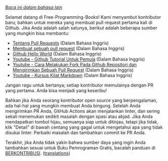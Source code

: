 *[Baca ini dalam bahasa lain](README.md#translations)*

Selamat datang di Free-Programming-Books! Kami menyambut kontributor baru; bahkan untuk mereka yang membuat pull request pertama kali di Github. Jika Anda adalah salah satunya, berikut adalah beberapa sumber yang mungkin bisa membantu:

* [Tentang Pull Requests](https://help.github.com/articles/about-pull-requests/) (Dalam Bahasa Inggris)
* [Membuat sebuah pull request](https://docs.github.com/en/free-pro-team@latest/github/collaborating-with-issues-and-pull-requests/creating-a-pull-request) (Dalam Bahasa Inggris)
* [Github Hello World](https://guides.github.com/activities/hello-world/) (Dalam Bahasa Inggris)
* [Youtube - Github Tutorial Untuk Pemula](https://www.youtube.com/watch?v=0fKg7e37bQE) (Dalam Bahasa Inggris)
* [Youtube - Cara Melakukan Fork Pada Github Repositori dan Mengirimkan Sebuah Pull Request](https://www.youtube.com/watch?v=G1I3HF4YWEw) (Dalam Bahasa Inggris)
* [Youtube - Kursus Kilat Markdown](https://www.youtube.com/watch?v=HUBNt18RFbo) (Dalam Bahasa Inggris)

Jangan ragu untuk bertanya; setiap kontributor memulainya dengan PR yang pertama. Anda bisa menjadi yang keseribu!

Bahkan jika Anda seorang kontributor open source yang berpengalaman, ada hal-hal yang mungkin membuat Anda bingung. Setelah Anda mengirimkan PR Anda, GitHub Actions akan menjalankan linter, dan sering sekali menemukan sedikit masalah dengan spasi atau abjad. Jika Anda mendapatkan tombol hijau, semuanya siap untuk ditinjau, tetapi jika tidak, klik "Detail" di bawah centang yang gagal untuk mengetahui apa yang tidak disukai linter. Perbaiki masalah dan tambahkan commit ke PR Anda.

Terakhir, jika Anda tidak yakin bahwa sumber daya yang ingin Anda tambahkan sesuai untuk Buku Pemrograman Gratis, bacalah panduan di [BERKONTRIBUSI](CONTRIBUTING-id.md). ([translations](README.md#translations))
